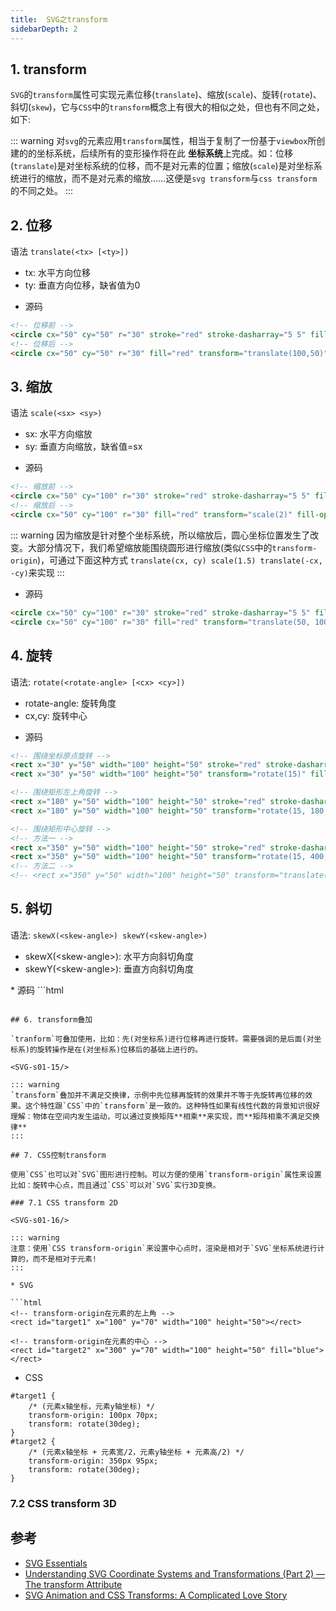 ```yaml
---
title:  SVG之transform
sidebarDepth: 2
---
```


## 1. transform

`SVG`的`transform`属性可实现元素位移(`translate`)、缩放(`scale`)、旋转(`rotate`)、斜切(`skew`)，它与`CSS`中的`transform`概念上有很大的相似之处，但也有不同之处，如下:

::: warning
对`svg`的元素应用`transform`属性，相当于复制了一份基于`viewbox`所创建的的坐标系统，后续所有的变形操作将在此 **坐标系统**上完成。如：位移(`translate`)是对坐标系统的位移，而不是对元素的位置；缩放(`scale`)是对坐标系统进行的缩放，而不是对元素的缩放……这便是`svg transform`与`css transform`的不同之处。
:::

## 2. 位移

语法 `translate(<tx> [<ty>])`
* tx: 水平方向位移
* ty: 垂直方向位移，缺省值为0

<SVG-s01-10/>

* 源码
```html
<!-- 位移前 -->
<circle cx="50" cy="50" r="30" stroke="red" stroke-dasharray="5 5" fill="none"></circle>
<!-- 位移后 -->
<circle cx="50" cy="50" r="30" fill="red" transform="translate(100,50)"></circle>
```

## 3. 缩放

语法 `scale(<sx> <sy>)`

* sx: 水平方向缩放
* sy: 垂直方向缩放，缺省值=sx

<SVG-s01-11/>

* 源码
```html
<!-- 缩放前 -->
<circle cx="50" cy="100" r="30" stroke="red" stroke-dasharray="5 5" fill="none"></circle>
<!-- 缩放后 -->
<circle cx="50" cy="100" r="30" fill="red" transform="scale(2)" fill-opacity="0.3"></circle>
```

::: warning
因为缩放是针对整个坐标系统，所以缩放后，圆心坐标位置发生了改变。大部分情况下，我们希望缩放能围绕圆形进行缩放(类似`CSS`中的`transform-origin`)，可通过下面这种方式
`translate(cx, cy) scale(1.5) translate(-cx, -cy)`来实现
:::

<SVG-s01-12/>

* 源码

```html
<circle cx="50" cy="100" r="30" stroke="red" stroke-dasharray="5 5" fill="none"></circle>
<circle cx="50" cy="100" r="30" fill="red" transform="translate(50, 100) scale(1.5) translate(-50, -100)" fill-opacity="0.3"></circle>
```

## 4. 旋转 

语法: `rotate(<rotate-angle> [<cx> <cy>])`
* rotate-angle: 旋转角度
* cx,cy: 旋转中心

<SVG-s01-13/>

* 源码
```html
<!-- 围绕坐标原点旋转 -->
<rect x="30" y="50" width="100" height="50" stroke="red" stroke-dasharray="5 5" fill="none"></rect>
<rect x="30" y="50" width="100" height="50" transform="rotate(15)" fill="red" fill-opacity="0.3"></rect>

<!-- 围绕矩形左上角旋转 -->
<rect x="180" y="50" width="100" height="50" stroke="red" stroke-dasharrya="5 5" fill="none"></rect>
<rect x="180" y="50" width="100" height="50" transform="rotate(15, 180, 50)" fill="red" fill-opacity="0.3"></rect>

<!-- 围绕矩形中心旋转 -->
<!-- 方法一 -->
<rect x="350" y="50" width="100" height="50" stroke="red" stroke-dasharrya="5 5" fill="none"></rect>
<rect x="350" y="50" width="100" height="50" transform="rotate(15, 400, 75)" fill="red" fill-opacity="0.3"></rect>
<!-- 方法二 -->
<!-- <rect x="350" y="50" width="100" height="50" transform="translate(400, 75) rotate(15) translate(-400, -75)" fill="red" fill-opacity="0.3"></rect> -->
```

## 5. 斜切

语法: `skewX(<skew-angle>) skewY(<skew-angle>)`
* skewX(&lt;skew-angle&gt;): 水平方向斜切角度
* skewY(&lt;skew-angle&gt;): 垂直方向斜切角度

<SVG-s01-14/>
 * 源码
```html
<!-- 围绕坐标原点斜切效果 -->
<rect x="30" y="75" width="100" height="50" stroke="red" stroke-dasharray="5 5" fill="none"></rect>
<rect x="30" y="75" width="100" height="50" transform="skewX(15) skewY(15)" fill="red" fill-opacity="0.3"></rect>

<!-- 围绕矩形左上角斜切效果 -->
<rect x="180" y="75" width="100" height="50" stroke="red" stroke-dasharrya="5 5" fill="none"></rect>
<rect x="180" y="75" width="100" height="50" transform="translate(180, 50) skewX(15) skewY(15) translate(-180, -50)" fill="red" fill-opacity="0.3"></rect>

<!-- 围绕矩形中心斜切效果 -->
<rect x="350" y="75" width="100" height="50" stroke="red" stroke-dasharrya="5 5" fill="none"></rect>
<rect x="350" y="75" width="100" height="50" transform="translate(400, 75) skewX(15) skewY(15) translate(-400, -75)" fill="red" fill-opacity="0.3"></rect>
```

## 6. transform叠加

`tranform`可叠加使用，比如：先(对坐标系)进行位移再进行旋转。需要强调的是后面(对坐标系)的旋转操作是在(对坐标系)位移后的基础上进行的。

<SVG-s01-15/>

::: warning
`transform`叠加并不满足交换律，示例中先位移再旋转的效果并不等于先旋转再位移的效果。这个特性跟`CSS`中的`transform`是一致的。这种特性如果有线性代数的背景知识很好理解：物体在空间内发生运动，可以通过变换矩阵**相乘**来实现，而**矩阵相乘不满足交换律**
:::

## 7. CSS控制transform

使用`CSS`也可以对`SVG`图形进行控制。可以方便的使用`transform-origin`属性来设置比如：旋转中心点，而且通过`CSS`可以对`SVG`实行3D变换。

### 7.1 CSS transform 2D

<SVG-s01-16/>

::: warning
注意：使用`CSS transform-origin`来设置中心点时，渲染是相对于`SVG`坐标系统进行计算的，而不是相对于元素!
:::

* SVG

```html
<!-- transform-origin在元素的左上角 -->
<rect id="target1" x="100" y="70" width="100" height="50"></rect>

<!-- transform-origin在元素的中心 -->
<rect id="target2" x="300" y="70" width="100" height="50" fill="blue"></rect>
```

* CSS

```css{2,7}
#target1 {
    /* (元素x轴坐标，元素y轴坐标) */
    transform-origin: 100px 70px;
    transform: rotate(30deg);
}
#target2 {
    /* (元素x轴坐标 + 元素宽/2，元素y轴坐标 + 元素高/2) */
    transform-origin: 350px 95px;
    transform: rotate(30deg);
}
```
### 7.2 CSS transform 3D

<SVG-s01-17/>



## 参考

* [SVG Essentials](http://www.softouch.on.ca/kb/data/SVG%20Essentials.%202E.pdf)
* [Understanding SVG Coordinate Systems and Transformations (Part 2) — The transform Attribute](https://www.sarasoueidan.com/blog/svg-transformations/)
* [SVG Animation and CSS Transforms: A Complicated Love Story](https://css-tricks.com/svg-animation-on-css-transforms/)